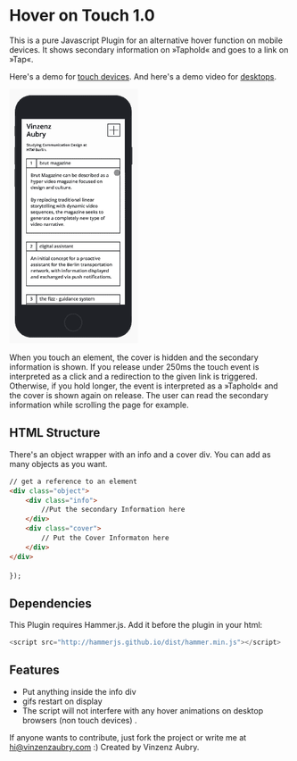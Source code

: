 Hover on Touch 1.0
============

This is a pure Javascript Plugin for an alternative hover function on mobile devices. It shows secondary information on »Taphold« and goes to a link on »Tap«.

Here's a demo for [touch devices](http://vinzenzaubry.com/demos/hoverontouch/). And here's a demo video for [desktops](http://vinzenzaubry.com/demos/hoverontouch/desktop).

![Preview of the Plugin on a Portfolio](/media/readme.gif?raw=true "Preview")

When you touch an element, the cover is hidden and the secondary information is shown. If you release under 250ms the touch event is interpreted as a click and a redirection to the given link is triggered. Otherwise, if you hold longer, the event is interpreted as a »Taphold« and the cover is shown again on release. The user can read the secondary information while scrolling the page for example.

HTML Structure
------------
There's an object wrapper with an info and a cover div. You can add as many objects as you want.
```html
// get a reference to an element
<div class="object">
    <div class="info">
        //Put the secondary Information here
    </div>
    <div class="cover">
        // Put the Cover Informaton here
    </div>
</div>

});
```
Dependencies
------------
This Plugin requires Hammer.js. Add it before the plugin in your html:

```js
<script src="http://hammerjs.github.io/dist/hammer.min.js"></script>
```
Features
------------
- Put anything inside the info div
- gifs restart on display
- The script will not interfere with any hover animations on desktop browsers (non touch devices) .

If anyone wants to contribute, just fork the project or write me at hi@vinzenzaubry.com :)
Created by Vinzenz Aubry.
